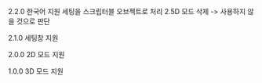2.2.0
한국어 지원
세팅을 스크립터블 오브젝트로 처리
2.5D 모드 삭제 -> 사용하지 않을 것으로 판단

2.1.0
세팅창 지원

2.0.0
2D 모드 지원

1.0.0
3D 모드 지원